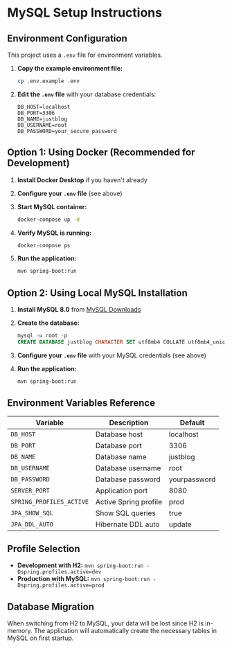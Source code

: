 # MySQL Setup Instructions

## Environment Configuration

This project uses a `.env` file for environment variables. 

1. **Copy the example environment file:**
   ```bash
   cp .env.example .env
   ```

2. **Edit the `.env` file** with your database credentials:
   ```env
   DB_HOST=localhost
   DB_PORT=3306
   DB_NAME=justblog
   DB_USERNAME=root
   DB_PASSWORD=your_secure_password
   ```

## Option 1: Using Docker (Recommended for Development)

1. **Install Docker Desktop** if you haven't already

2. **Configure your `.env` file** (see above)

3. **Start MySQL container:**
   ```bash
   docker-compose up -d
   ```

4. **Verify MySQL is running:**
   ```bash
   docker-compose ps
   ```

5. **Run the application:**
   ```bash
   mvn spring-boot:run
   ```

## Option 2: Using Local MySQL Installation

1. **Install MySQL 8.0** from [MySQL Downloads](https://dev.mysql.com/downloads/mysql/)

2. **Create the database:**
   ```sql
   mysql -u root -p
   CREATE DATABASE justblog CHARACTER SET utf8mb4 COLLATE utf8mb4_unicode_ci;
   ```

3. **Configure your `.env` file** with your MySQL credentials (see above)

4. **Run the application:**
   ```bash
   mvn spring-boot:run
   ```

## Environment Variables Reference

| Variable | Description | Default |
|----------|-------------|---------|
| `DB_HOST` | Database host | localhost |
| `DB_PORT` | Database port | 3306 |
| `DB_NAME` | Database name | justblog |
| `DB_USERNAME` | Database username | root |
| `DB_PASSWORD` | Database password | yourpassword |
| `SERVER_PORT` | Application port | 8080 |
| `SPRING_PROFILES_ACTIVE` | Active Spring profile | prod |
| `JPA_SHOW_SQL` | Show SQL queries | true |
| `JPA_DDL_AUTO` | Hibernate DDL auto | update |

## Profile Selection

- **Development with H2:** `mvn spring-boot:run -Dspring.profiles.active=dev`
- **Production with MySQL:** `mvn spring-boot:run -Dspring.profiles.active=prod`

## Database Migration

When switching from H2 to MySQL, your data will be lost since H2 is in-memory. The application will automatically create the necessary tables in MySQL on first startup.

